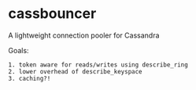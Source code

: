 cassbouncer
===========

A lightweight connection pooler for Cassandra

Goals:

    1. token aware for reads/writes using describe_ring
    2. lower overhead of describe_keyspace
    3. caching?!